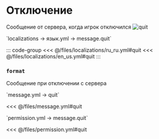 # Отключение

Сообщение от сервера, когда игрок отключился
![quit](/quit.png)

[//]: # (localization)
<!--@include: @/parts/words.md#localization--> 
<!--@include: @/parts/words.md#path--> `localizations → язык.yml → message.quit`

<!--@include: @/parts/words.md#default--> 

::: code-group
<<< @/files/localizations/ru_ru.yml#quit
<<< @/files/localizations/en_us.yml#quit
:::

### `format`

Сообщение при отключении с сервера

[//]: # (message.yml)
<!--@include: @/parts/words.md#setting-->
<!--@include: @/parts/words.md#path--> `message.yml → quit`

<!--@include: @/parts/words.md#default-->
<<< @/files/message.yml#quit

<!--@include: @/parts/enable.md-->
<!--@include: @/parts/range.md-->
<!--@include: @/parts/destination.md-->
<!--@include: @/parts/sound.md-->

[//]: # (permission.yml)
<!--@include: @/parts/words.md#permission-->
<!--@include: @/parts/words.md#path--> `permission.yml → message.quit`

<!--@include: @/parts/words.md#default-->
<<< @/files/permission.yml#quit

<!--@include: @/parts/permission/permissionTier3.md-->
<!--@include: @/parts/permission/sound.md-->
